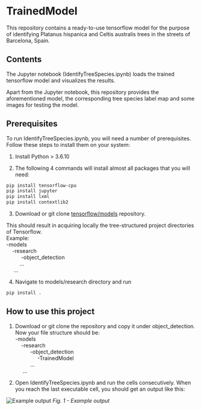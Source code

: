 # TrainedModel
This repository contains a ready-to-use tensorflow model for the purpose of identifying Platanus hispanica and Celtis australis trees in the streets of Barcelona, Spain.

## Contents
The Jupyter notebook (IdentifyTreeSpecies.ipynb) loads the trained tensorflow model and visualizes the results.

Apart from the Jupyter notebook, this repository provides the aforementioned model, the corresponding tree species label map and some images for testing the model. 

## Prerequisites
To run IdentifyTreeSpecies.ipynb, you will need a number of prerequisites. Follow these steps to install them on your system:

1. Install Python > 3.6.10

2. The following 4 commands will install almost all packages that you will need:
```Bash
pip install tensorflow-cpu
pip install jupyter
pip install lxml
pip install contextlib2
```

3. Download or git clone [tensorflow/models](https://github.com/tensorflow/models) repository.

This should result in acquiring locally the tree-structured project directories of Tensorflow. \
Example: \
-models \
&nbsp;&nbsp;&nbsp;&nbsp;-research \
&nbsp;&nbsp;&nbsp;&nbsp;
&nbsp;&nbsp;&nbsp;&nbsp; -object_detection \
&nbsp;&nbsp;&nbsp;&nbsp; &nbsp;&nbsp;&nbsp;&nbsp;... \
&nbsp;&nbsp;&nbsp;&nbsp; ...

4. Navigate to models/research directory and run
```Bash
pip install .
```

## How to use this project
1. Download or git clone the repository and copy it under object_detection. Now your file structure should be: \
-models \
&nbsp;&nbsp;&nbsp;&nbsp;-research \
&nbsp;&nbsp;&nbsp;&nbsp;
&nbsp;&nbsp;&nbsp;&nbsp; -object_detection \
&nbsp;&nbsp;&nbsp;&nbsp;
&nbsp;&nbsp;&nbsp;&nbsp; &nbsp;&nbsp;&nbsp;&nbsp; -TrainedModel \
&nbsp;&nbsp;&nbsp;&nbsp; &nbsp;&nbsp;&nbsp;&nbsp; ... \
&nbsp;&nbsp;&nbsp;&nbsp; ...


2. Open IdentifyTreeSpecies.ipynb and run the cells consecutively. When you reach the last executable cell, you should get an output like this:

![Example output](example.png)
*Fig. 1 - Example output*
